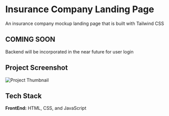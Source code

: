 # Insurance Company Landing Page

An insurance company mockup landing page that is built with Tailwind CSS

## COMING SOON

Backend will be incorporated in the near future for user login

## Project Screenshot

![Project Thumbnail]()

## Tech Stack

**FrontEnd:** HTML, CSS, and JavaScript
